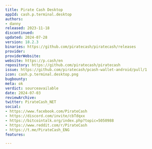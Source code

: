 ```yaml
---
title: Pirate Cash Desktop
appId: cash.p.terminal.desktop
authors:
- danny
released: 2023-11-18
discontinued: 
updated: 2024-07-28
version: 18.2.3
binaries: https://github.com/piratecash/piratecash/releases
provider: 
providerWebsite: 
website: https://p.cash/en
repository: https://github.com/piratecash/piratecash
issue: https://github.com/piratecash/pcash-wallet-android/pull/1
icon: cash.p.terminal.desktop.png
bugbounty: 
meta: ok
verdict: sourceavailable
date: 2024-07-03
reviewArchive: 
twitter: PirateCash_NET
social:
- https://www.facebook.com/PirateCash
- https://discord.com/invite/cbTdqxx
- https://bitcointalk.org/index.php?topic=5050988
- https://www.reddit.com/r/PirateCash
- https://t.me/PirateCash_ENG
features: 

---
```



